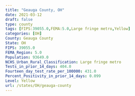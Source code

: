 ```yaml
---
title: "Geauga County, OH"
date: 2021-03-12
draft: false
type: county
tags: [FIPS:39055.0,FEMA:5.0,Large fringe metro,Yellow]
categories: [OH]
County: Geauga County
State: OH
FIPS: 39055.0
FEMA_Region: 5.0
Population: 93649.0
NCHS_Urban_Rural_Classification: Large fringe metro
Tests_in_prior_14_days: 404.0
Fourteen_day_test_rate_per_100000: 431.0
Percent_Positivity_in_prior_14_days: 0.099
Level: Yellow
url: /states/OH/geauga-county
---
```




